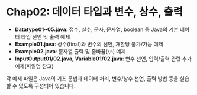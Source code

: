 # Chap02: 데이터 타입과 변수, 상수, 출력

- **Datatype01~05.java**: 정수, 실수, 문자, 문자열, boolean 등 Java의 기본 데이터 타입 선언 및 출력 예제
- **Example01.java**: 상수(final)와 변수의 선언, 재할당 불가/가능 예제
- **Example02.java**: 문자열 출력 및 줄바꿈(`\n`) 예제
- **InputOutput01/02.java, Variable01/02.java**: 변수 선언, 입력/출력 관련 추가 예제(파일명 참고)

각 예제 파일은 Java의 기초 문법과 데이터 처리, 변수/상수 선언, 출력 방법 등을 실습할 수 있도록 구성되어 있습니다.

